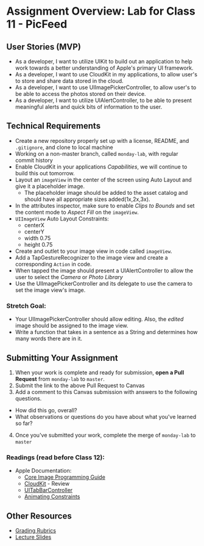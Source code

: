 # Assignment Overview: Lab for Class 11 - PicFeed  

## User Stories (MVP)  
 - As a developer, I want to utilize UIKit to build out an application to help work towards a better understanding of Apple's primary UI framework.  
 - As a developer, I want to use CloudKit in my applications, to allow user's to store and share data stored in the cloud.  
 - As a developer, I want to use UIImagePickerController, to allow user's to be able to access the photos stored on their device.  
 - As a developer, I want to utilize UIAlertController, to be able to present meaningful alerts and quick bits of information to the user.  

## Technical Requirements  
 * Create a new repository properly set up with a license, README, and `.gitignore`, and clone to local machine  
 * Working on a non-master branch, called `monday-lab`, with regular commit history  
 * Enable CloudKit in your applications *Capabilities*, we will continue to build this out tomorrow.  
 * Layout an `imageView` in the center of the screen using Auto Layout and give it a placeholder image.
   	* The placeholder image should be added to the asset catalog and should have all appropriate sizes added(1x,2x,3x).  
 * In the attributes inspector, make sure to enable *Clips to Bounds* and set the content mode to *Aspect Fill* on the `imageView`.  
 * `UIImageView` Auto Layout Constraints:  
 	* centerX  
	* centerY  
	* width 0.75  
	* height 0.75  
 * Create and outlet to your image view in code called `imageView`.  
 * Add a TapGestureRecognizer to the image view and create a corresponding `Action` in code.  
 * When tapped the image should present a UIAlertController to allow the user to select the *Camera* or *Photo Library*  
 * Use the UIImagePickerController and its delegate to use the camera to set the image view's image.  
 
### Stretch Goal:  
 * Your UIImagePickerController should allow editing. Also, the *edited* image should be assigned to the image view.  
* Write a function that takes in a sentence as a String and determines how many words there are in it.  


## Submitting Your Assignment  

1. When your work is complete and ready for submission, **open a Pull Request** from `monday-lab` to `master`.  
2. Submit the link to the above Pull Request to Canvas  
3. Add a comment to this Canvas submission with answers to the following questions.  
  - How did this go, overall?  
  - What observations or questions do you have about what you've learned so far?  
4. Once you've submitted your work, complete the merge of `monday-lab` to `master`  

### Readings (read **before** Class 12):  
* Apple Documentation:  
	* [Core Image Programming Guide](https://developer.apple.com/library/ios/documentation/GraphicsImaging/Conceptual/CoreImaging/ci_intro/ci_intro.html)  
	* [CloudKit](https://developer.apple.com/library/ios/documentation/General/Conceptual/iCloudDesignGuide/DesigningforCloudKit/DesigningforCloudKit.html) - Review  
	* [UITabBarController](https://developer.apple.com/library/ios/documentation/UIKit/Reference/UITabBarController_Class/index.html)  
	* [Animating Constraints](https://www.ioscreator.com/tutorials/animating-views-auto-layout-ios8-swift)  

## Other Resources
* [Grading Rubrics](../../resources/)
* [Lecture Slides](https://www.icloud.com/keynote/000zQVxi0EIEUbwpmakSgmxwA#Week3_Day1)
